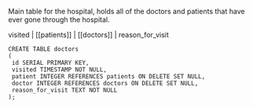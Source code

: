 Main table for the hospital, holds all of the doctors and patients that have ever gone through the hospital.

visited | [[patients]] | [[doctors]] | reason_for_visit
```
CREATE TABLE doctors
(
 id SERIAL PRIMARY KEY,
 visited TIMESTAMP NOT NULL,
 patient INTEGER REFERENCES patients ON DELETE SET NULL,
 doctor INTEGER REFERENCES doctors ON DELETE SET NULL,
 reason_for_visit TEXT NOT NULL
);
```